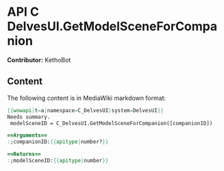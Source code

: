 # API C DelvesUI.GetModelSceneForCompanion

**Contributor:** KethoBot

## Content

The following content is in MediaWiki markdown format:

```mediawiki
{{wowapi|t=a|namespace=C_DelvesUI|system=DelvesUI}}
Needs summary.
 modelSceneID = C_DelvesUI.GetModelSceneForCompanion([companionID])

==Arguments==
:;companionID:{{apitype|number?}}

==Returns==
:;modelSceneID:{{apitype|number}}
```